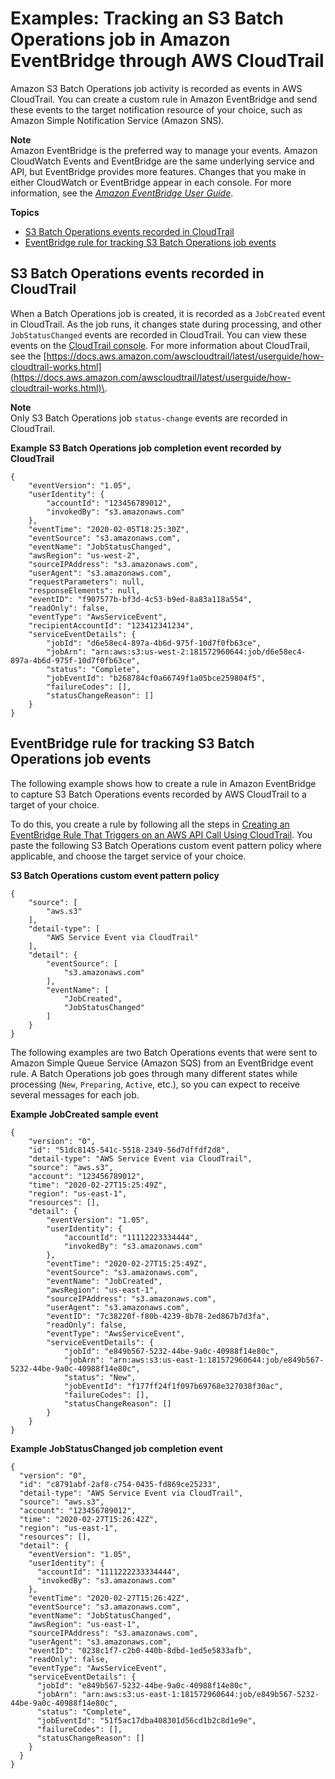 # Examples: Tracking an S3 Batch Operations job in Amazon EventBridge through AWS CloudTrail<a name="batch-ops-examples-event-bridge-cloud-trail"></a>

Amazon S3 Batch Operations job activity is recorded as events in AWS CloudTrail\. You can create a custom rule in Amazon EventBridge and send these events to the target notification resource of your choice, such as Amazon Simple Notification Service \(Amazon SNS\)\. 

**Note**  
Amazon EventBridge is the preferred way to manage your events\. Amazon CloudWatch Events and EventBridge are the same underlying service and API, but EventBridge provides more features\. Changes that you make in either CloudWatch or EventBridge appear in each console\. For more information, see the *[Amazon EventBridge User Guide](https://docs.aws.amazon.com/eventbridge/latest/userguide/)*\.

**Topics**
+ [S3 Batch Operations events recorded in CloudTrail](#batch-ops-examples-cloud-trail-events)
+ [EventBridge rule for tracking S3 Batch Operations job events](#batch-ops-examples-event-bridge)

## S3 Batch Operations events recorded in CloudTrail<a name="batch-ops-examples-cloud-trail-events"></a>



When a Batch Operations job is created, it is recorded as a `JobCreated` event in CloudTrail\. As the job runs, it changes state during processing, and other `JobStatusChanged` events are recorded in CloudTrail\. You can view these events on the [CloudTrail console](https://console.aws.amazon.com/cloudtrail)\. For more information about CloudTrail, see the [https://docs.aws.amazon.com/awscloudtrail/latest/userguide/how-cloudtrail-works.html](https://docs.aws.amazon.com/awscloudtrail/latest/userguide/how-cloudtrail-works.html)\.

**Note**  
Only S3 Batch Operations job `status-change` events are recorded in CloudTrail\.

**Example S3 Batch Operations job completion event recorded by CloudTrail**  

```
{
    "eventVersion": "1.05",
    "userIdentity": {
        "accountId": "123456789012",
        "invokedBy": "s3.amazonaws.com"
    },
    "eventTime": "2020-02-05T18:25:30Z",
    "eventSource": "s3.amazonaws.com",
    "eventName": "JobStatusChanged",
    "awsRegion": "us-west-2",
    "sourceIPAddress": "s3.amazonaws.com",
    "userAgent": "s3.amazonaws.com",
    "requestParameters": null,
    "responseElements": null,
    "eventID": "f907577b-bf3d-4c53-b9ed-8a83a118a554",
    "readOnly": false,
    "eventType": "AwsServiceEvent",
    "recipientAccountId": "123412341234",
    "serviceEventDetails": {
        "jobId": "d6e58ec4-897a-4b6d-975f-10d7f0fb63ce",
        "jobArn": "arn:aws:s3:us-west-2:181572960644:job/d6e58ec4-897a-4b6d-975f-10d7f0fb63ce",
        "status": "Complete",
        "jobEventId": "b268784cf0a66749f1a05bce259804f5",
        "failureCodes": [],
        "statusChangeReason": []
    }
}
```

## EventBridge rule for tracking S3 Batch Operations job events<a name="batch-ops-examples-event-bridge"></a>

The following example shows how to create a rule in Amazon EventBridge to capture S3 Batch Operations events recorded by AWS CloudTrail to a target of your choice\.

To do this, you create a rule by following all the steps in [Creating an EventBridge Rule That Triggers on an AWS API Call Using CloudTrail](https://docs.aws.amazon.com/eventbridge/latest/userguide/create-eventbridge-cloudtrail-rule.html)\. You paste the following S3 Batch Operations custom event pattern policy where applicable, and choose the target service of your choice\.

**S3 Batch Operations custom event pattern policy**

```
{
    "source": [
        "aws.s3"
    ],
    "detail-type": [
        "AWS Service Event via CloudTrail"
    ],
    "detail": {
        "eventSource": [
            "s3.amazonaws.com"
        ],
        "eventName": [
            "JobCreated",
            "JobStatusChanged"
        ]
    }
}
```



 The following examples are two Batch Operations events that were sent to Amazon Simple Queue Service \(Amazon SQS\) from an EventBridge event rule\. A Batch Operations job goes through many different states while processing \(`New`, `Preparing`, `Active`, etc\.\), so you can expect to receive several messages for each job\.

**Example JobCreated sample event**  

```
{
    "version": "0",
    "id": "51dc8145-541c-5518-2349-56d7dffdf2d8",
    "detail-type": "AWS Service Event via CloudTrail",
    "source": "aws.s3",
    "account": "123456789012",
    "time": "2020-02-27T15:25:49Z",
    "region": "us-east-1",
    "resources": [],
    "detail": {
        "eventVersion": "1.05",
        "userIdentity": {
            "accountId": "11112223334444",
            "invokedBy": "s3.amazonaws.com"
        },
        "eventTime": "2020-02-27T15:25:49Z",
        "eventSource": "s3.amazonaws.com",
        "eventName": "JobCreated",
        "awsRegion": "us-east-1",
        "sourceIPAddress": "s3.amazonaws.com",
        "userAgent": "s3.amazonaws.com",
        "eventID": "7c38220f-f80b-4239-8b78-2ed867b7d3fa",
        "readOnly": false,
        "eventType": "AwsServiceEvent",
        "serviceEventDetails": {
            "jobId": "e849b567-5232-44be-9a0c-40988f14e80c",
            "jobArn": "arn:aws:s3:us-east-1:181572960644:job/e849b567-5232-44be-9a0c-40988f14e80c",
            "status": "New",
            "jobEventId": "f177ff24f1f097b69768e327038f30ac",
            "failureCodes": [],
            "statusChangeReason": []
        }
    }
}
```

**Example JobStatusChanged job completion event**  

```
{
  "version": "0",
  "id": "c8791abf-2af8-c754-0435-fd869ce25233",
  "detail-type": "AWS Service Event via CloudTrail",
  "source": "aws.s3",
  "account": "123456789012",
  "time": "2020-02-27T15:26:42Z",
  "region": "us-east-1",
  "resources": [],
  "detail": {
    "eventVersion": "1.05",
    "userIdentity": {
      "accountId": "1111222233334444",
      "invokedBy": "s3.amazonaws.com"
    },
    "eventTime": "2020-02-27T15:26:42Z",
    "eventSource": "s3.amazonaws.com",
    "eventName": "JobStatusChanged",
    "awsRegion": "us-east-1",
    "sourceIPAddress": "s3.amazonaws.com",
    "userAgent": "s3.amazonaws.com",
    "eventID": "0238c1f7-c2b0-440b-8dbd-1ed5e5833afb",
    "readOnly": false,
    "eventType": "AwsServiceEvent",
    "serviceEventDetails": {
      "jobId": "e849b567-5232-44be-9a0c-40988f14e80c",
      "jobArn": "arn:aws:s3:us-east-1:181572960644:job/e849b567-5232-44be-9a0c-40988f14e80c",
      "status": "Complete",
      "jobEventId": "51f5ac17dba408301d56cd1b2c8d1e9e",
      "failureCodes": [],
      "statusChangeReason": []
    }
  }
}
```